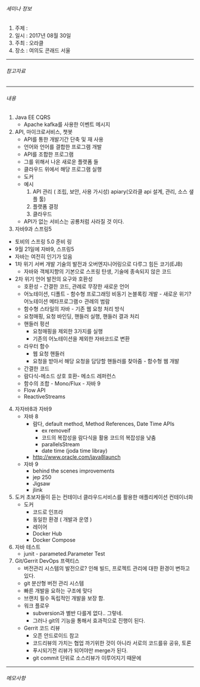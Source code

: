 
###### 세미나 정보
1. 주제 : 
2. 일시 : 2017년 08월 30일
3. 주최 : 오라클
4. 장소 : 여의도 콘래드 서울

---
###### 참고자료


---

###### 내용

1. Java EE CQRS
    - Apache kafka를 사용한 이벤트 메시지
2. API, 마이크로서비스, 챗봇  
    - API를 통한 개발기간 단축 및 재 사용
    - 언어와 언어를 결합한 프로그램 개발
    - API를 조합한 프로그램
    - 그를 위해서 나온 새로운 플랫폼 들
    - 클라우드 위에서 해당 프로그램 실행
    - 도커
    - 예시  
        1. API 관리 ( 조립, 보안, 사용 가시성) apiary(오라클 api 설계, 관리, 소스 샢플 툴)
        1. 플랫폼 결정
        1. 클라우드
    - API가 없는 서비스는 공룡처럼 사라질 것 이다.
 3. 자바9과 스프링5
   - 토비의 스프링 5.0 준비 링
   - 9월 21일에 자바9, 스프링5
   - 자바는 여전히 인기가 있음
   - 1차 위기 서버 개발 기술의 발전과 오버엔지니어링으로 다루그 힘든 코기(EJB)
        - 자바와 객체지향의 기본으로 스프링 탄생, 기술에 종속되지 않은 코드
   - 2차 위기 언어 발전의 요구와 호환성
        - 호환성
    - 간결한 코드, 관례로 무장한 새로운 언어
        - 어노테이션, 디폴트
    - 함수형 프로그래밍 비동기 논블록킹 개발
    - 새로운 위기? 어노테이션 메타프로그램ㅇ 관례의 범람
        - 함수형 스타일의 자바 
    - 기존 웹 요청 처리 방식
        - 요청매핑, 요청 바인딩, 핸들러 실행, 핸들러 결과 처리
        - 핸들러 펑션 
            - 요청매핑을 제외한 3가지를 실행
            - 기존의 어노테이션을 제외한 자바코드로 변환
        - 라우터 함수
            - 웹 요청 핸들러
            - 요청을 받아서 해당 요청을 담당할 핸들러를 찾아줌
    - 함수형 웹 개발
        - 간결한 코드
        - 람다식-메소드 상호 호환- 메소드 레퍼런스
        - 함수의 조합
    - Mono/Flux
    - 자바 9
        - Flow API
        - ReactiveStreams
4. 자자바8과 자바9
    - 자바 8
        - 람다, default method, Method References, Date Time APIs
            - ex removeif
            - 코드의 복잡성을 람다식을 활용 코드의 복잡성을 낮춤
            - parallelsStream
            - date time (joda time libray)
        - http://www.oracle.com/java8launch 
    - 자바 9
        - behind the scenes improvements
        - jep 250
        - Jigsaw 
        - jlink 
 5. 도커 초보자들이 듣는 컨테이너 클라우드서비스를 활용한 애플리케이션 컨테이너화
    - 도커 
        - 코드로 인프라
        - 동일한 환경 ( 개발과 운영 ) 
        - 레이어
        - Docker Hub
        - Docker Compose
 6. 자바 테스트
    - junit - parameted.Parameter Test
 7. Git/Gerrit DevOps 프랙티스
    - 버전관리 시스템의 발전으로? 인해 빌드, 프로젝트 관리에 대한 환경이 변하고 있다.
    - git 분산형 버전 관리 시스템
    - 빠른 개발을 요하는 구조에 맞다
    - 브랜치 필수 독립적인 개발을 보장 함.
    - 워크 플로우
        - subversion과 별반 다를게 없다.. 그렇네.
        - 그러나 git의 기능을 통해서 효과적으로 진행이 된다.
    - Gerrit 코드 리뷰
        - 오픈 안드로이드 참고
        - 코드리뷰의 가치는 협업 까기위한 것이 아니라 서로의 코드를유 공유, 토론
        - 푸시되기전 리뷰가 되어야만 merge가 된다.
        - git commit 단위로 소스리뷰가 이루어지기 때문에 
---
###### 메모사항
